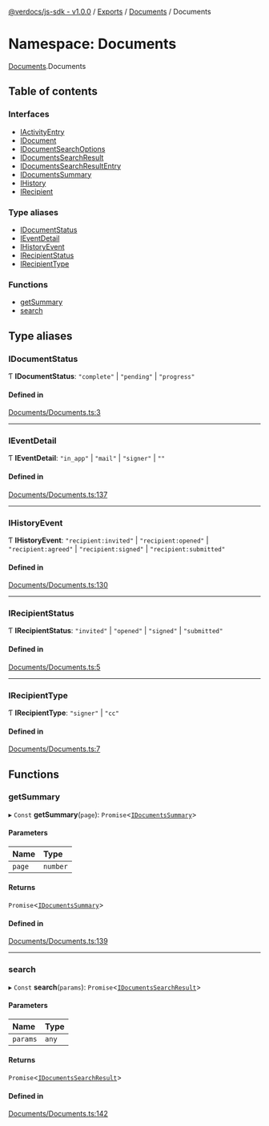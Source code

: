 [@verdocs/js-sdk - v1.0.0](../README.md) / [Exports](../modules.md) / [Documents](Documents.md) / Documents

# Namespace: Documents

[Documents](Documents.md).Documents

## Table of contents

### Interfaces

- [IActivityEntry](../interfaces/Documents.Documents-1.IActivityEntry.md)
- [IDocument](../interfaces/Documents.Documents-1.IDocument.md)
- [IDocumentSearchOptions](../interfaces/Documents.Documents-1.IDocumentSearchOptions.md)
- [IDocumentsSearchResult](../interfaces/Documents.Documents-1.IDocumentsSearchResult.md)
- [IDocumentsSearchResultEntry](../interfaces/Documents.Documents-1.IDocumentsSearchResultEntry.md)
- [IDocumentsSummary](../interfaces/Documents.Documents-1.IDocumentsSummary.md)
- [IHistory](../interfaces/Documents.Documents-1.IHistory.md)
- [IRecipient](../interfaces/Documents.Documents-1.IRecipient.md)

### Type aliases

- [IDocumentStatus](Documents.Documents-1.md#idocumentstatus)
- [IEventDetail](Documents.Documents-1.md#ieventdetail)
- [IHistoryEvent](Documents.Documents-1.md#ihistoryevent)
- [IRecipientStatus](Documents.Documents-1.md#irecipientstatus)
- [IRecipientType](Documents.Documents-1.md#irecipienttype)

### Functions

- [getSummary](Documents.Documents-1.md#getsummary)
- [search](Documents.Documents-1.md#search)

## Type aliases

### IDocumentStatus

Ƭ **IDocumentStatus**: ``"complete"`` \| ``"pending"`` \| ``"progress"``

#### Defined in

[Documents/Documents.ts:3](https://github.com/Verdocs/js-sdk/blob/4c3fec6/src/Documents/Documents.ts#L3)

___

### IEventDetail

Ƭ **IEventDetail**: ``"in_app"`` \| ``"mail"`` \| ``"signer"`` \| ``""``

#### Defined in

[Documents/Documents.ts:137](https://github.com/Verdocs/js-sdk/blob/4c3fec6/src/Documents/Documents.ts#L137)

___

### IHistoryEvent

Ƭ **IHistoryEvent**: ``"recipient:invited"`` \| ``"recipient:opened"`` \| ``"recipient:agreed"`` \| ``"recipient:signed"`` \| ``"recipient:submitted"``

#### Defined in

[Documents/Documents.ts:130](https://github.com/Verdocs/js-sdk/blob/4c3fec6/src/Documents/Documents.ts#L130)

___

### IRecipientStatus

Ƭ **IRecipientStatus**: ``"invited"`` \| ``"opened"`` \| ``"signed"`` \| ``"submitted"``

#### Defined in

[Documents/Documents.ts:5](https://github.com/Verdocs/js-sdk/blob/4c3fec6/src/Documents/Documents.ts#L5)

___

### IRecipientType

Ƭ **IRecipientType**: ``"signer"`` \| ``"cc"``

#### Defined in

[Documents/Documents.ts:7](https://github.com/Verdocs/js-sdk/blob/4c3fec6/src/Documents/Documents.ts#L7)

## Functions

### getSummary

▸ `Const` **getSummary**(`page`): `Promise`<[`IDocumentsSummary`](../interfaces/Documents.Documents-1.IDocumentsSummary.md)\>

#### Parameters

| Name | Type |
| :------ | :------ |
| `page` | `number` |

#### Returns

`Promise`<[`IDocumentsSummary`](../interfaces/Documents.Documents-1.IDocumentsSummary.md)\>

#### Defined in

[Documents/Documents.ts:139](https://github.com/Verdocs/js-sdk/blob/4c3fec6/src/Documents/Documents.ts#L139)

___

### search

▸ `Const` **search**(`params`): `Promise`<[`IDocumentsSearchResult`](../interfaces/Documents.Documents-1.IDocumentsSearchResult.md)\>

#### Parameters

| Name | Type |
| :------ | :------ |
| `params` | `any` |

#### Returns

`Promise`<[`IDocumentsSearchResult`](../interfaces/Documents.Documents-1.IDocumentsSearchResult.md)\>

#### Defined in

[Documents/Documents.ts:142](https://github.com/Verdocs/js-sdk/blob/4c3fec6/src/Documents/Documents.ts#L142)
